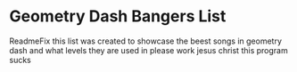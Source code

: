# Geometry Dash Bangers List
ReadmeFix
  this list was created to showcase the beest songs in geometry dash and what levels they are used in please work jesus christ this program sucks